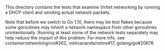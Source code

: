 This directory contains the tests that examine Virtlet networking
by running a DHCP client and sending actual network packets.

Note that before we switch to Go 1.10, there may be test flakes
because some goroutines may inherit a network namespace from other
goroutines unintentionally. Running at least some of the network tests
separately may help reduce the impact of this problem. For more info,
see containernetworking/cni#262, vishvananda/netns#17, golang/go#20676

